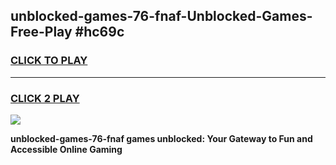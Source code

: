 
## unblocked-games-76-fnaf-Unblocked-Games-Free-Play #hc69c
<h3>
<a href="https://us.freeplayer.one?title=unblocked-games-76-fnaf&ref=9M">CLICK TO PLAY</a></h3>
<hr>

<h3>
<a href="https://us.freeplayer.one?title=unblocked-games-76-fnaf&ref=9M">CLICK 2 PLAY</a>
  
</h3>

<a href="https://us.freeplayer.one?title=unblocked-games-76-fnaf&ref=9M"><img src="https://clearcache.store/games.png"></a>


**unblocked-games-76-fnaf games unblocked: Your Gateway to Fun and Accessible Online Gaming**
